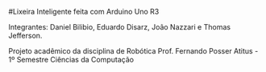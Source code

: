 #Lixeira Inteligente feita com Arduino Uno R3

Integrantes: Daniel Bilibio, Eduardo Disarz, João Nazzari e Thomas Jefferson.


Projeto acadêmico da disciplina de Robótica Prof. Fernando Posser
Atitus - 1º Semestre Ciências da Computação
